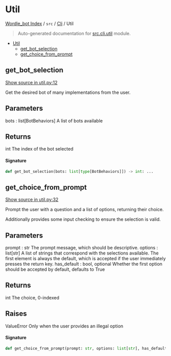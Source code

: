 # Util

[Wordle_bot Index](../../README.md#wordle_bot-index) / `src` / [Cli](./index.md#cli) / Util

> Auto-generated documentation for [src.cli.util](../../../src/cli/util.py) module.

- [Util](#util)
  - [get_bot_selection](#get_bot_selection)
  - [get_choice_from_prompt](#get_choice_from_prompt)

## get_bot_selection

[Show source in util.py:12](../../../src/cli/util.py#L12)

Get the desired bot of many implementations from the user.

Parameters
----------
bots : list[BotBehaviors]
    A list of bots available

Returns
-------
int
    The index of the bot selected

#### Signature

```python
def get_bot_selection(bots: list[type[BotBehaviors]]) -> int: ...
```



## get_choice_from_prompt

[Show source in util.py:32](../../../src/cli/util.py#L32)

Prompt the user with a question and a list of options, returning their choice.

Additionally provides some input checking to ensure the selection is valid.

Parameters
----------
prompt : str
    The prompt message, which should be descriptive.
options : list[str]
    A list of strings that correspond with the selections available.
    The first element is always the default, which is accepted if the user
    immediately presses the return key.
has_default : bool, optional
    Whether the first option should be accepted by default, defaults to True

Returns
-------
int
    The choice, 0-indexed

Raises
------
ValueError
    Only when the user provides an illegal option

#### Signature

```python
def get_choice_from_prompt(prompt: str, options: list[str], has_default=True) -> int: ...
```